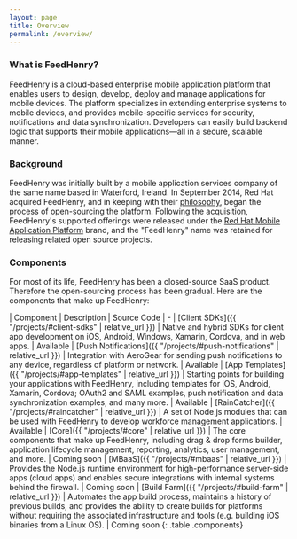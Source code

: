 ```yaml
---
layout: page
title: Overview
permalink: /overview/
---
```


### What is FeedHenry?

FeedHenry is a cloud-based enterprise mobile application platform that enables
users to design, develop, deploy and manage applications for mobile devices. The
platform specializes in extending enterprise systems to mobile devices, and
provides mobile-specific services for security, notifications and data
synchronization. Developers can easily build backend logic that supports their
mobile applications—all in a secure, scalable manner.  

### Background

FeedHenry was initially built by a mobile application services company of the
same name based in Waterford, Ireland. In September 2014, Red Hat acquired
FeedHenry, and in keeping with their [philosophy](http://community.redhat.com/software/),
began the process of open-sourcing the platform. Following the acquisition,
FeedHenry's supported offerings were released under the
[Red Hat Mobile Application Platform](https://www.redhat.com/en/technologies/mobile/application-platform)
brand, and the "FeedHenry" name was retained for releasing related open source
projects.

### Components

For most of its life, FeedHenry has been a closed-source SaaS product. Therefore
the open-sourcing process has been gradual. Here are the components that make up
FeedHenry:

| Component | Description | Source Code
| -
| [Client SDKs]({{ "/projects/#client-sdks" | relative_url }}) | Native and hybrid SDKs for client app development on iOS, Android, Windows, Xamarin, Cordova, and in web apps. | <span class="tag tag-success">Available</span>
| [Push Notifications]({{ "/projects/#push-notifications" | relative_url }}) | Integration with AeroGear for sending push notifications to any device, regardless of platform or network. | <span class="tag tag-success">Available</span>
| [App Templates]({{ "/projects/#app-templates" | relative_url }}) | Starting points for building your applications with FeedHenry, including templates for iOS, Android, Xamarin, Cordova; OAuth2 and SAML examples, push notification and data synchronization examples, and many more. | <span class="tag tag-success">Available</span>
| [RainCatcher]({{ "/projects/#raincatcher" | relative_url }}) | A set of Node.js modules that can be used with FeedHenry to develop workforce management applications. | <span class="tag tag-success">Available</span>
| [Core]({{ "/projects/#core" | relative_url }}) | The core components that make up FeedHenry, including drag & drop forms builder, application lifecycle management, reporting, analytics, user management, and more. | <span class="tag tag-info">Coming soon</span>
| [MBaaS]({{ "/projects/#mbaas" | relative_url }}) | Provides the Node.js runtime environment for high-performance server-side apps (cloud apps) and enables secure integrations with internal systems behind the firewall. | <span class="tag tag-info">Coming soon</span>
| [Build Farm]({{ "/projects/#build-farm" | relative_url }}) | Automates the app build process, maintains a history of previous builds, and provides the ability to create builds for platforms without requiring the associated infrastructure and tools (e.g. building iOS binaries from a Linux OS). | <span class="tag tag-info">Coming soon</span>
{: .table .components}
